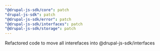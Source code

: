 ```yaml
---
"@drupal-js-sdk/core": patch
"drupal-js-sdk": patch
"@drupal-js-sdk/error": patch
"@drupal-js-sdk/interfaces": patch
"@drupal-js-sdk/storage": patch
---
```


Refactored code to move all interefaces into @drupal-js-sdk/interfaces
